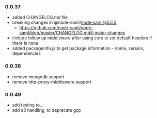 ### 0.0.37

- added CHANGELOG.md file
- breaking changes in @node-saml/node-saml@5.0.0
  - https://github.com/node-saml/node-saml/blob/master/CHANGELOG.md#-major-changes
- include follow up middleware after using cors to set default headers if there is none
- added packageInfo.js to get package information - name, version, dependencies

### 0.0.38

- remove mongodb support
- remove http-proxy-middleware support

### 0.0.49

- add testing to...
- add s3 handling, to deprecate gcp